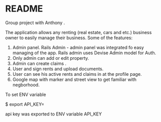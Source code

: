 # README

 Group project with Anthony .
 
 The application allows any renting (real estate, cars and etc.) business owner to easily manage their business.
 Some of the features:
 1. Admin panel. Rails Admin - admin panel was integrated fo easy managing of the app. Rails admin uses Devise Admin model for Auth.
 2. Only admin can add or edit property. 
 3. Admin can create claims .
 4. User and sign rents and upload documents.
 5. User can see his active rents and claims in at the profile page.
 6. Google map with marker and street view to get familiar with negborhood.

To set ENV variable

$ export API_KEY=

api key was exported to ENV variable API_KEY
